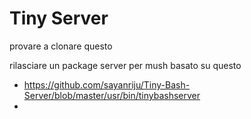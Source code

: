 # Tiny Server

provare a clonare questo

rilasciare un package server per mush basato su questo

- https://github.com/sayanriju/Tiny-Bash-Server/blob/master/usr/bin/tinybashserver
- 